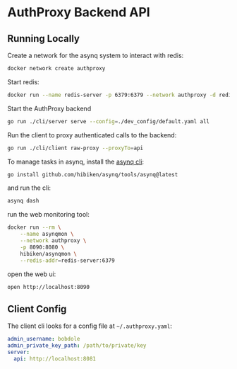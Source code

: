 # AuthProxy Backend API

## Running Locally

Create a network for the asynq system to interact with redis:

```bash
docker network create authproxy
```

Start redis:

```bash
docker run --name redis-server -p 6379:6379 --network authproxy -d redis
```

Start the AuthProxy backend

```bash
go run ./cli/server serve --config=./dev_config/default.yaml all
```

Run the client to proxy authenticated calls to the backend:

```bash
go run ./cli/client raw-proxy --proxyTo=api
```

To manage tasks in asynq, install the [asynq cli](https://github.com/hibiken/asynq/blob/master/tools/asynq/README.md):

```bash
go install github.com/hibiken/asynq/tools/asynq@latest
```

and run the cli:

```bash
asynq dash
````

run the web monitoring tool:

```bash
docker run --rm \
    --name asynqmon \
    --network authproxy \
    -p 8090:8080 \
    hibiken/asynqmon \
    --redis-addr=redis-server:6379
```

open the web ui:

```bash
open http://localhost:8090
```
## Client Config

The client cli looks for a config file at `~/.authproxy.yaml`:

```yaml
admin_username: bobdole
admin_private_key_path: /path/to/private/key
server:
  api: http://localhost:8081
```